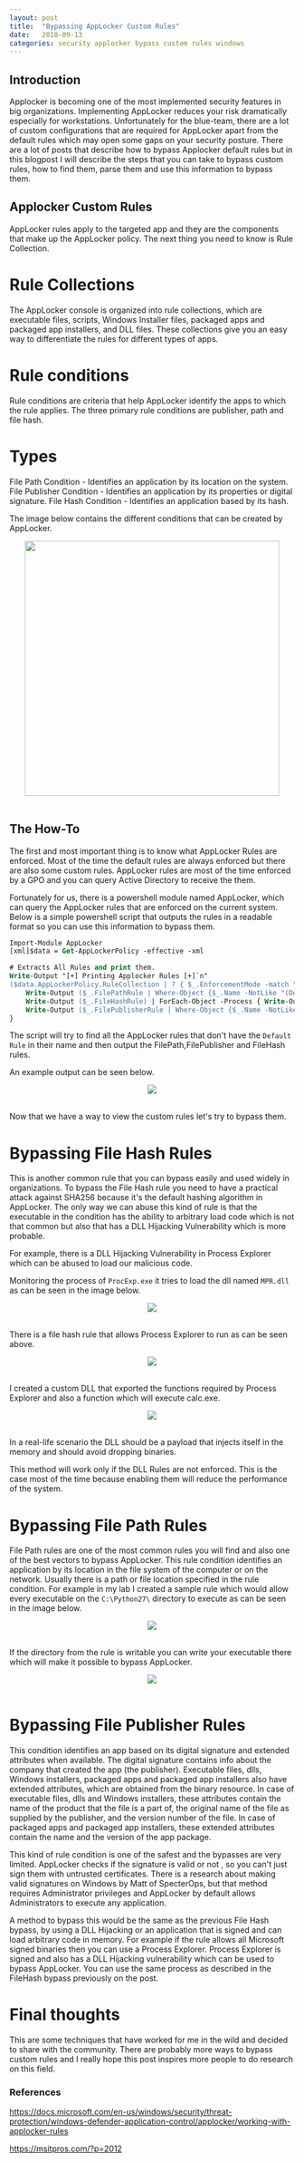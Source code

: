 ```yaml
---
layout: post
title:  "Bypassing AppLocker Custom Rules"
date:   2018-09-13
categories: security applocker bypass custom rules windows
---
```




## Introduction

Applocker is becoming one of the most implemented security features in big organizations. Implementing AppLocker reduces your risk dramatically especially for workstations. Unfortunately for the blue-team, there are a lot of custom configurations that are required for AppLocker apart from the default rules which may open some gaps on your security posture. There are a lot of posts that describe how to bypass Applocker default rules but in this blogpost I will describe the steps that you can take to bypass custom rules, how to find them, parse them and use this information to bypass them.

## Applocker Custom Rules

AppLocker rules apply to the targeted app and they are the components that make up the AppLocker policy. The next thing you need to know is Rule Collection. 

# Rule Collections

The AppLocker console is organized into rule collections, which are executable files, scripts, Windows Installer files, packaged apps and packaged app installers, and DLL files. These collections give you an easy way to differentiate the rules for different types of apps.

# Rule conditions
Rule conditions are criteria that help AppLocker identify the apps to which the rule applies. The three primary rule conditions are publisher, path and file hash.

# Types 

File Path Condition - Identifies an application by its location on the system.
File Publisher Condition - Identifies an application by its properties or digital signature.
File Hash Condition - Identifies an application based by its hash.

The image below contains the different conditions that can be created by AppLocker.

<center>
<img src="/images/simple-applocker-rule.png" height="450px">
<br><br></center>




## The How-To

The first and most important thing is to know what AppLocker Rules are enforced. Most of the time the default rules are always enforced but there are also some custom rules. AppLocker rules are most of the time enforced by a GPO and you can query Active Directory to receive the them.

Fortunately for us, there is a powershell module named AppLocker, which can query the AppLocker rules that are enforced on the current system. Below is a simple powershell script that outputs the rules in a readable format so you can use this information to bypass them.


```ps
Import-Module AppLocker
[xml]$data = Get-AppLockerPolicy -effective -xml

# Extracts All Rules and print them.
Write-Output "[+] Printing Applocker Rules [+]`n"
($data.AppLockerPolicy.RuleCollection | ? { $_.EnforcementMode -match "Enabled" }) | ForEach-Object -Process {
    Write-Output ($_.FilePathRule | Where-Object {$_.Name -NotLike "(Default Rule)*"}) | ForEach-Object -Process {Write-Output "=== File Path Rule ===`n`n Rule Name : $($_.Name) `n Condition : $($_.Conditions.FilePathCondition.Path)`n Description: $($_.Description) `n Group/SID : $($_.UserOrGroupSid)`n`n"}
    Write-Output ($_.FileHashRule) | ForEach-Object -Process { Write-Output "=== File Hash Rule ===`n`n Rule Name : $($_.Name) `n File Name :  $($_.Conditions.FileHashCondition.FileHash.SourceFileName) `n Hash type : $($_.Conditions.FileHashCondition.FileHash.Type) `n Hash :  $($_.Conditions.FileHashCondition.FileHash.Data) `n Description: $($_.Description) `n Group/SID : $($_.UserOrGroupSid)`n`n"}
    Write-Output ($_.FilePublisherRule | Where-Object {$_.Name -NotLike "(Default Rule)*"}) | ForEach-Object -Process {Write-Output "=== File Publisher Rule ===`n`n Rule Name : $($_.Name) `n PublisherName : $($_.Conditions.FilePublisherCondition.PublisherName) `n ProductName : $($_.Conditions.FilePublisherCondition.ProductName) `n BinaryName : $($_.Conditions.FilePublisherCondition.BinaryName) `n BinaryVersion Min. : $($_.Conditions.FilePublisherCondition.BinaryVersionRange.LowSection) `n BinaryVersion Max. : $($_.Conditions.FilePublisherCondition.BinaryVersionRange.HighSection) `n Description: $($_.Description) `n Group/SID : $($_.UserOrGroupSid)`n`n"}
}

```

The script will try to find all the AppLocker rules that don't have the ```Default Rule``` in their name and then output the FilePath,FilePublisher and FileHash rules. 

An example output can be seen below.

<center>
<img src="/images/script-output.png">
<br><br></center>

Now that we have a way to view the custom rules let's try to bypass them.


# Bypassing File Hash Rules

This is another common rule that you can bypass easily and used widely in organizations. To bypass the File Hash rule you need to have a practical attack against SHA256 because it's the default hashing algorithm in AppLocker. The only way we can abuse this kind of rule is that the executable in the condition has the ability to arbitrary load code which is not that common but also that has a DLL Hijacking Vulnerability which is more probable.

For example, there is a DLL Hijacking Vulnerability in Process Explorer which can be abused to load our malicious code.

Monitoring the process of ```ProcExp.exe``` it tries to load the dll named ```MPR.dll``` as can be seen in the image below.

<center>
<img src="/images/dll-hijack.png">
<br><br></center>

There is a file hash rule that allows Process Explorer to run as can be seen above.

<center>
<img src="/images/file-hash-rule.png">
<br><br></center>

I created a custom DLL that exported the functions required by Process Explorer and also a function which will execute calc.exe.

<center>
<img src="/images/proc-exp-dll-exec.png">
<br><br></center>

In a real-life scenario the DLL should be a payload that injects itself in the memory and should avoid dropping binaries.

This method will work only if the DLL Rules are not enforced. This is the case most of the time because enabling them will reduce the performance of the system.

# Bypassing File Path Rules

File Path rules are one of the most common rules you will find and also one of the best vectors to bypass AppLocker.
This rule condition identifies an application by its location in the file system of the computer or on the network.
Usually there is a path or file location specified in the rule condition. For example in my lab I created a sample rule which would allow every executable on the ```C:\Python27\``` directory to execute as can be seen in the image below.

<center>
<img src="/images/file-path-rule.png">
<br><br></center>

If the directory from the rule is writable you can write your executable there which will make it possible to bypass AppLocker.

<center>
<img src="/images/file-path-bypass-successfully.png">
<br><br></center>

# Bypassing File Publisher Rules

This condition identifies an app based on its digital signature and extended attributes when available. The digital signature contains info about the company that created the app (the publisher). Executable files, dlls, Windows installers, packaged apps and packaged app installers also have extended attributes, which are obtained from the binary resource. In case of executable files, dlls and Windows installers, these attributes contain the name of the product that the file is a part of, the original name of the file as supplied by the publisher, and the version number of the file. In case of packaged apps and packaged app installers, these extended attributes contain the name and the version of the app package.

This kind of rule condition is one of the safest and the bypasses are very limited. AppLocker checks if the signature is valid or not , so you can't just sign them with untrusted certificates. There is a research about making valid signatures on Windows by Matt of SpecterOps, but that method requires Administrator privileges and AppLocker by default allows Administrators to execute any application. 

A method to bypass this would be the same as the previous File Hash bypass, by using a DLL Hijacking or an application that is signed and can load arbitrary code in memory. For example if the rule allows all Microsoft signed binaries then you can use a Process Explorer.
Process Explorer is signed and also has a DLL Hijacking vulnerability which can be used to bypass AppLocker.
You can use the same process as described in the FileHash bypass previously on the post.

# Final thoughts

This are some techniques that have worked for me in the wild and decided to share with the community. 
There are probably more ways to bypass custom rules and I really hope this post inspires more people to do research on this field.

### References
<a href="https://docs.microsoft.com/en-us/windows/security/threat-protection/windows-defender-application-control/applocker/working-with-applocker-rules">https://docs.microsoft.com/en-us/windows/security/threat-protection/windows-defender-application-control/applocker/working-with-applocker-rules</a>

<a href="https://msitpros.com/?p=2012">https://msitpros.com/?p=2012</a>